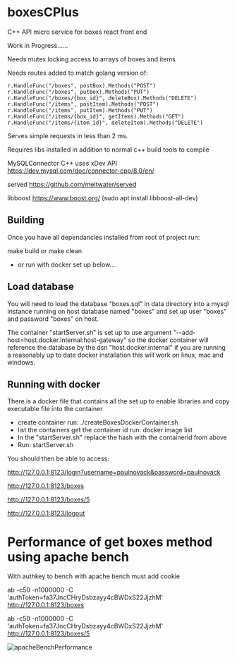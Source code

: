 # boxesCPlus
C++ API micro service for boxes react front end

Work in Progress......  

Needs mutex locking access to arrays of boxes and items 

Needs routes added to match golang version of:

	r.HandleFunc("/boxes", postBox).Methods("POST")
	r.HandleFunc("/boxes", putBox).Methods("PUT")
	r.HandleFunc("/boxes/{box_id}", deleteBox).Methods("DELETE")
	r.HandleFunc("/items", postItem).Methods("POST")
	r.HandleFunc("/items", putItem).Methods("PUT")
	r.HandleFunc("/items/{box_id}", getItems).Methods("GET")
	r.HandleFunc("/items/{item_id}", deleteItem).Methods("DELETE")

Serves simple requests in less than 2 ms.

Requires libs installed in addition to normal c++ build tools to compile

MySQLConnector C++  uses xDev API https://dev.mysql.com/doc/connector-cpp/8.0/en/

served https://github.com/meltwater/served

libboost https://www.boost.org/  (sudo apt install libboost-all-dev)

## Building
Once you have all dependancies installed from root of project run:

make build or make clean

- or run with docker set up below....

## Load database

You will need to load the database "boxes.sql" in data directory into a mysql instance running on host database named "boxes" and set up user "boxes" and password "boxes" on host.

The container "startServer.sh" is set up to use argument "--add-host=host.docker.internal:host-gateway" so the docker container will reference the database by the dsn "host.docker.internal" if you are running a reasonably up to date docker installation this will work on linux, mac and windows.

## Running with docker

There is a docker file that contains all the set up to enable libraries and copy executable file into the container
- create container run: ./createBoxesDockerContainer.sh
- list the containers get the container id run: docker image list
- In the "startServer.sh" replace the hash with the containerid from above
- Run: startServer.sh


You should then be able to access: 

http://127.0.0.1:8123/login?username=paulnovack&password=paulnovack

http://127.0.0.1:8123/boxes

http://127.0.0.1:8123/boxes/5

http://127.0.0.1:8123/logout

# Performance of get boxes method using apache bench

With authkey to bench with apache bench must add cookie

ab -c50 -n1000000 -C 'authToken=fa37JncCHryDsbzayy4cBWDxS22JjzhM'  http://127.0.0.1:8123/boxes

ab -c50 -n1000000 -C 'authToken=fa37JncCHryDsbzayy4cBWDxS22JjzhM'  http://127.0.0.1:8123/boxes/5


![apacheBenchPerformance](https://user-images.githubusercontent.com/3844301/168474846-f1e2ad35-53c9-4717-8bcb-d0522f2a8b83.png)
